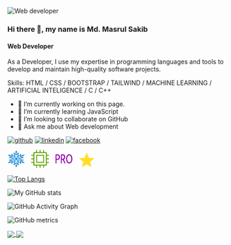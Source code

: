 ![Web developer](https://wallpaperaccess.com/full/1947431.jpg)

### Hi there 👋, my name is Md. Masrul Sakib
#### Web Developer

As a Developer, I use my expertise in programming languages and tools to develop and maintain high-quality software projects.

Skills: HTML / CSS / BOOTSTRAP / TAILWIND / MACHINE LEARNING / ARTIFICIAL INTELIGENCE / C / C++ 

- 🔭 I’m currently working on this page. 
- 🌱 I’m currently learning JavaScript 
- 👯 I’m looking to collaborate on GitHub 
- 💬 Ask me about Web development 

[<img src='https://cdn.jsdelivr.net/npm/simple-icons@3.0.1/icons/github.svg' alt='github' height='40'>](https://github.com/MasrulSakib)  [<img src='https://cdn.jsdelivr.net/npm/simple-icons@3.0.1/icons/linkedin.svg' alt='linkedin' height='40'>](https://www.linkedin.com/in/https://www.linkedin.com/in/masrul-sakib-1a668223b//)  [<img src='https://cdn.jsdelivr.net/npm/simple-icons@3.0.1/icons/facebook.svg' alt='facebook' height='40'>](https://www.facebook.com/https://www.facebook.com/masrul.sakib)  

<a href='https://archiveprogram.github.com/'><img src='https://raw.githubusercontent.com/acervenky/animated-github-badges/master/assets/acbadge.gif' width='40' height='40'></a> <a href='https://docs.github.com/en/developers'><img src='https://raw.githubusercontent.com/acervenky/animated-github-badges/master/assets/devbadge.gif' width='40' height='40'></a> <a href='https://github.com/pricing'><img src='https://raw.githubusercontent.com/acervenky/animated-github-badges/master/assets/pro.gif' width='40' height='40'></a> <a href='https://stars.github.com/'><img src='https://raw.githubusercontent.com/acervenky/animated-github-badges/master/assets/starbadge.gif' width='35' height='35'></a> 

[![Top Langs](https://github-readme-stats.vercel.app/api/top-langs/?username=MasrulSakib&langs_count=10&hide_progress=true&theme=dracula)](https://github.com/MasrulSakib/github-readme-stats)

![My GitHub stats](https://github-readme-stats.vercel.app/api?username=MasrulSakib&show_icons=true&theme=dracula) 

![GitHub Activity Graph](https://activity-graph.herokuapp.com/graph?username=MasrulSakib)  

![GitHub metrics](https://metrics.lecoq.io/MasrulSakib)  

<a href="https://github.com/anuraghazra/github-readme-stats">
  <img align="center" src="https://github-readme-stats.vercel.app/api/pin/?username=anuraghazra&repo=github-readme-stats" />
</a>
<a href="https://github.com/anuraghazra/convoychat">
  <img align="center" src="https://github-readme-stats.vercel.app/api/pin/?username=anuraghazra&repo=convoychat" />
</a>

